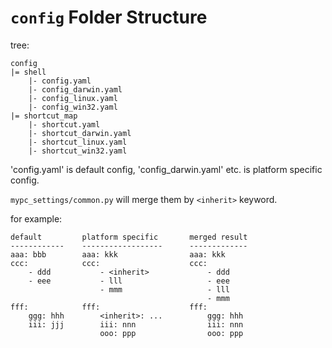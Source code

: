 # `config` Folder Structure

tree:

```
config
|= shell
    |- config.yaml
    |- config_darwin.yaml
    |- config_linux.yaml
    |- config_win32.yaml
|= shortcut_map
    |- shortcut.yaml
    |- shortcut_darwin.yaml
    |- shortcut_linux.yaml
    |- shortcut_win32.yaml
```

'config.yaml' is default config, 'config_darwin.yaml' etc. is platform specific config.

`mypc_settings/common.py` will merge them by `<inherit>` keyword.

for example:

```
default         platform specific       merged result
------------    ------------------      -------------
aaa: bbb        aaa: kkk                aaa: kkk
ccc:            ccc:                    ccc:
    - ddd           - <inherit>             - ddd
    - eee           - lll                   - eee
                    - mmm                   - lll
                                            - mmm
fff:            fff:                    fff:
    ggg: hhh        <inherit>: ...          ggg: hhh
    iii: jjj        iii: nnn                iii: nnn
                    ooo: ppp                ooo: ppp
```
